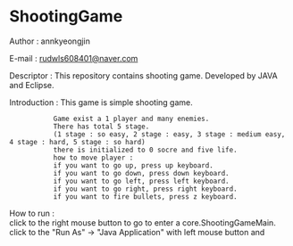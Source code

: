 # ShootingGame

Author : annkyeongjin 

E-mail : rudwls608401@naver.com

Descriptor : This repository contains shooting game. Developed by JAVA and Eclipse.

Introduction : This game is simple shooting game. 

               Game exist a 1 player and many enemies.
               There has total 5 stage. 
               (1 stage : so easy, 2 stage : easy, 3 stage : medium easy, 4 stage : hard, 5 stage : so hard) 
               there is initialized to 0 socre and five life.
               how to move player : 
               if you want to go up, press up keyboard.
               if you want to go down, press down keyboard.
               if you want to go left, press left keyboard.
               if you want to go right, press right keyboard.
               if you want to fire bullets, press z keyboard.
               
How to run :     
             click to the right mouse button to go to enter a core.ShootingGameMain.
             click to the "Run As" -> "Java Application" with left mouse button and  
